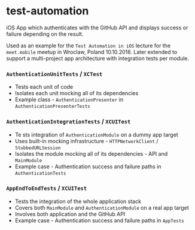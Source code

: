 # test-automation

iOS App which authenticates with the GitHub API and displays success or failure depending on the result.

Used as an example for the `Test Automation in iOS` lecture for the `meet.mobile` meetup in Wroclaw, Poland 10.10.2018. Later extended to support a multi-project app architecture with integration tests per module.

### `AuthenticationUnitTests` / `XCTest`
- Tests each unit of code
- Isolates each unit mocking all of its dependencies
- Example class - `AuthenticationPresenter` in `AuthenticationPresenterTests`

### `AuthenticationIntegrationTests` / `XCUITest`
- Te sts integration of `AuthenticationModule` on a dummy app target
- Uses built-in mocking infrastructure - `HTTPNetworkClient` / `StubbedURLSession`
- Isolates the module mocking all of its dependencies - API and `MainModule`
- Example case - Authentication success and failure paths in `AuthenticationTests`

### `AppEndToEndTests` / `XCUITest`
- Tests the integration of the whole application stack
- Covers both `MainModule` and `AuthenticationModule` on a real app target
- Involves both application and the GitHub API
- Example case - Authentication success and failure paths in `AppTests`
